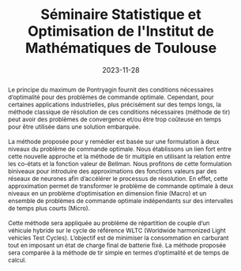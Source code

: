 ---
title: Séminaire Statistique et Optimisation de l'Institut de Mathématiques de Toulouse

event: Séminaire Statistique et Optimisation de l'Institut de Mathématiques de Toulouse
event_url: https://indico.math.cnrs.fr/category/474/

location: Toulouse, France

summary: Méthode de contrôle optimal à deux niveaux et application
abstract: 'Le principe du maximum de Pontryagin fournit des conditions nécessaires d’optimalité pour des problèmes de commande optimale. Cependant, pour certaines applications industrielles, plus précisément sur des temps longs, la méthode classique de résolution de ces conditions nécessaires (méthode de tir) peut avoir des problèmes de convergence et/ou être trop coûteuse en temps pour être utilisée dans une solution embarquée. \

\

La méthode proposée pour y remédier est basée sur une formulation à deux niveaux du problème de commande optimale. Nous établissons un lien fort entre cette nouvelle approche et la méthode de tir multiple en utilisant la relation entre les co-états et la fonction valeur de Bellman. Nous profitons de cette formulation biniveaux pour introduire des approximations des fonctions valeurs par des réseaux de neurones afin d’accélérer le processus de résolution. En effet, cette approximation permet de transformer le problème de commande optimale à deux niveaux en un problème d’optimisation en dimension finie (Macro) et un ensemble de problèmes de commande optimale indépendants sur des intervalles de temps plus courts (Micro). \

\

Cette méthode sera appliquée au problème de répartition de couple d’un véhicule hybride sur le cycle de référence WLTC (Worldwide harmonized Light vehicles Test Cycles). L’objectif est de minimiser la consommation en carburant tout en imposant un état de charge final de batterie fixé. La méthode proposée sera comparée à la méthode de tir simple en termes d’optimalité et de temps de calcul.'

# Talk start and end times.
#   End time can optionally be hidden by prefixing the line with `#`.
date: '2023-11-28'
date_end: #
all_day: true

# Schedule page publish date (NOT talk date).
publishDate: '2024-04-08'

authors: 
- Olivier Cots
- Rémy Dutto
- Olivier Flebus
- Sophie Jan
- Serge Laporte
- Mariano Sans


tags:
- Optimal control
- Bilevel optimal control
- Neural network
- Indirect shooting

# Is this a featured talk? (true/false)
featured: false
url_code: ''
url_pdf: uploads/2023_Seminaire_SO.pdf
url_slides: ''
url_video: ''
---